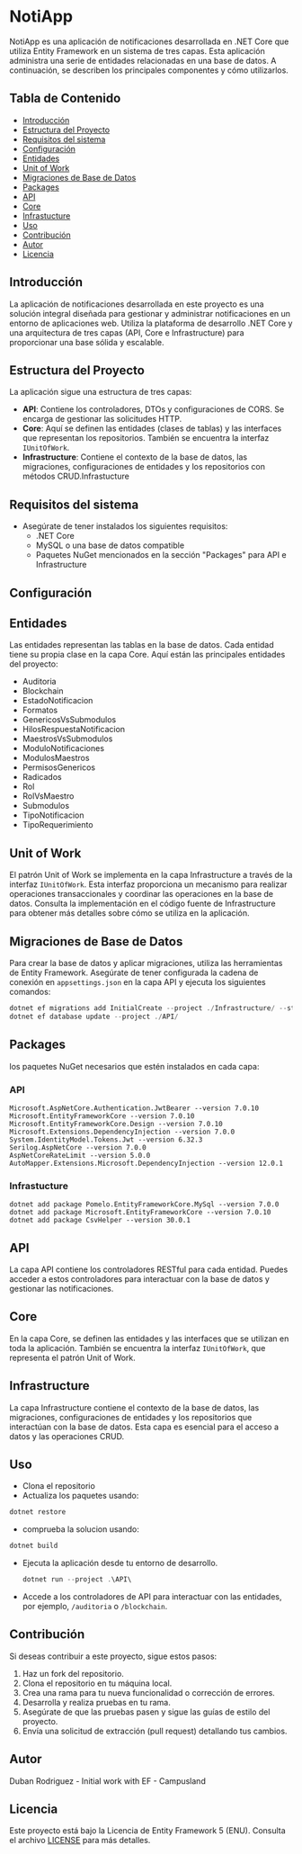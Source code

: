 # NotiApp

NotiApp es una aplicación de notificaciones desarrollada en .NET Core que utiliza Entity Framework en un sistema de tres capas. Esta aplicación administra una serie de entidades relacionadas en una base de datos. A continuación, se describen los principales componentes y cómo utilizarlos.

## Tabla de Contenido
- [Introducción](#introducción)
- [Estructura del Proyecto](#estructura-del-proyecto)
- [Requisitos del sistema](#requisitos-del-sistema)
- [Configuración](#configuración)
- [Entidades](#entidades)
- [Unit of Work](#unit_of_work)
- [Migraciones de Base de Datos](#migraciones-de-Base-de-Datos)
- [Packages](#packages)
- [API](#api)
- [Core](#core)
- [Infrastucture](#infrastucture)
- [Uso](#uso)
- [Contribución](#contribución)
- [Autor](#autor)
- [Licencia](#licencia)

## Introducción
La aplicación de notificaciones desarrollada en este proyecto es una solución integral diseñada para gestionar y administrar notificaciones en un entorno de aplicaciones web. Utiliza la plataforma de desarrollo .NET Core y una arquitectura de tres capas (API, Core e Infrastructure) para proporcionar una base sólida y escalable.

## Estructura del Proyecto
La aplicación sigue una estructura de tres capas:

- **API**: Contiene los controladores, DTOs y configuraciones de CORS. Se encarga de gestionar las solicitudes HTTP.
- **Core**: Aquí se definen las entidades (clases de tablas) y las interfaces que representan los repositorios. También se encuentra la interfaz `IUnitOfWork`.
- **Infrastructure**: Contiene el contexto de la base de datos, las migraciones, configuraciones de entidades y los repositorios con métodos CRUD.Infrastucture

## Requisitos del sistema
- Asegúrate de tener instalados los siguientes requisitos:
  - .NET Core
  - MySQL o una base de datos compatible
  - Paquetes NuGet mencionados en la sección "Packages" para API e Infrastructure

## Configuración
## Entidades

  Las entidades representan las tablas en la base de datos. Cada entidad tiene su propia clase en la capa Core. Aquí están las principales entidades del proyecto:

  - Auditoria
  - Blockchain
  - EstadoNotificacion
  - Formatos
  - GenericosVsSubmodulos
  - HilosRespuestaNotificacion
  - MaestrosVsSubmodulos
  - ModuloNotificaciones
  - ModulosMaestros
  - PermisosGenericos
  - Radicados
  - Rol
  - RolVsMaestro
  - Submodulos
  - TipoNotificacion
  - TipoRequerimiento

  ## Unit of Work

  El patrón Unit of Work se implementa en la capa Infrastructure a través de la interfaz `IUnitOfWork`. Esta interfaz proporciona un mecanismo para realizar operaciones transaccionales y coordinar las operaciones en la base de datos. Consulta la implementación en el código fuente de Infrastructure para obtener más detalles sobre cómo se utiliza en la aplicación.

  ## Migraciones de Base de Datos

  Para crear la base de datos y aplicar migraciones, utiliza las herramientas de Entity Framework. Asegúrate de tener configurada la cadena de conexión en `appsettings.json` en la capa API y ejecuta los siguientes comandos:

  ```powershell
  dotnet ef migrations add InitialCreate --project ./Infrastructure/ --startup-project ./API/ --output-dir ./Data/Migrations
  dotnet ef database update --project ./API/
  ```
  
  ## Packages
  
  los paquetes NuGet necesarios que estén instalados en cada capa:
  
  ### API
  
  ```
  Microsoft.AspNetCore.Authentication.JwtBearer --version 7.0.10
  Microsoft.EntityFrameworkCore --version 7.0.10
  Microsoft.EntityFrameworkCore.Design --version 7.0.10
  Microsoft.Extensions.DependencyInjection --version 7.0.0
  System.IdentityModel.Tokens.Jwt --version 6.32.3
  Serilog.AspNetCore --version 7.0.0
  AspNetCoreRateLimit --version 5.0.0
  AutoMapper.Extensions.Microsoft.DependencyInjection --version 12.0.1
  ```
  ### Infrastucture
  ```
  dotnet add package Pomelo.EntityFrameworkCore.MySql --version 7.0.0
  dotnet add package Microsoft.EntityFrameworkCore --version 7.0.10
  dotnet add package CsvHelper --version 30.0.1
  ```
  
  
  ## API
  
  La capa API contiene los controladores RESTful para cada entidad. Puedes acceder a estos controladores para interactuar con la base de datos y gestionar las notificaciones.
  
  ## Core
  
  En la capa Core, se definen las entidades y las interfaces que se utilizan en toda la aplicación. También se encuentra la interfaz `IUnitOfWork`, que representa el patrón Unit of Work.
  
  ## Infrastructure
  
  La capa Infrastructure contiene el contexto de la base de datos, las migraciones, configuraciones de entidades y los repositorios que interactúan con la base de datos. Esta capa es esencial para el acceso a datos y las operaciones CRUD.  
  
  ## Uso
  
- Clona el repositorio
- Actualiza los paquetes usando:
```powershell
dotnet restore
```

- comprueba la solucion usando:
```powershell
dotnet build
```

- Ejecuta la aplicación desde tu entorno de desarrollo.

  ```powershell
  dotnet run --project .\API\ 
  ```
- Accede a los controladores de API para interactuar con las entidades, por ejemplo, `/auditoria` o `/blockchain`.

## Contribución
Si deseas contribuir a este proyecto, sigue estos pasos:

1. Haz un fork del repositorio.
2. Clona el repositorio en tu máquina local.
3. Crea una rama para tu nueva funcionalidad o corrección de errores.
4. Desarrolla y realiza pruebas en tu rama.
5. Asegúrate de que las pruebas pasen y sigue las guías de estilo del proyecto.
6. Envía una solicitud de extracción (pull request) detallando tus cambios.

## Autor
Duban Rodriguez - Initial work with EF - Campusland

## Licencia
Este proyecto está bajo la Licencia de Entity Framework 5 (ENU). Consulta el archivo [LICENSE](https://learn.microsoft.com/es-es/ef/ef6/resources/licenses/ef5/enu) para más detalles.